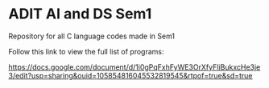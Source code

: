 # ADIT AI and DS Sem1
 Repository for all C language codes made in Sem1
 
 Follow this link to view the full list of programs: 

https://docs.google.com/document/d/1i0gPqFxhFyWE3OrXfyFIiBukxcHe3je3/edit?usp=sharing&ouid=105854816045532819545&rtpof=true&sd=true
